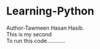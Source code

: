 # Learning-Python
Author-Tawmeen Hasan Hasib.
<br>
This is my second 
<br>
To run this code............



